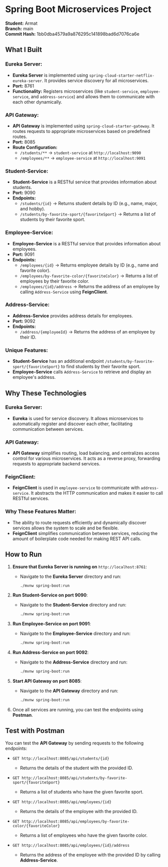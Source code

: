 # Spring Boot Microservices Project

**Student:** Armat  
**Branch:** main  
**Commit Hash:** 1bb0dba4579a9a876295c141898bad6d7076ca6e

## What I Built

### Eureka Server:

- **Eureka Server** is implemented using `spring-cloud-starter-netflix-eureka-server`. It provides service discovery for all microservices.
- **Port:** 8761
- **Functionality:** Registers microservices (like `student-service`, `employee-service`, and `address-service`) and allows them to communicate with each other dynamically.

### API Gateway:

- **API Gateway** is implemented using `spring-cloud-starter-gateway`. It routes requests to appropriate microservices based on predefined routes.
- **Port:** 8085
- **Route Configuration:**
  - `/students/**` → `student-service` at `http://localhost:9090`
  - `/employees/**` → `employee-service` at `http://localhost:9091`

### Student-Service:

- **Student-Service** is a RESTful service that provides information about students.
- **Port:** 9090
- **Endpoints:**
  - `/students/{id}` → Returns student details by ID (e.g., name, major, and hobby).
  - `/students/by-favorite-sport/{favoriteSport}` → Returns a list of students by their favorite sport.

### Employee-Service:

- **Employee-Service** is a RESTful service that provides information about employees.
- **Port:** 9091
- **Endpoints:**
  - `/employees/{id}` → Returns employee details by ID (e.g., name and favorite color).
  - `/employees/by-favorite-color/{favoriteColor}` → Returns a list of employees by their favorite color.
  - `/employees/{id}/address` → Returns the address of an employee by calling `Address-Service` using **FeignClient**.

### Address-Service:

- **Address-Service** provides address details for employees.
- **Port:** 9092
- **Endpoints:**
  - `/address/{employeeId}` → Returns the address of an employee by their ID.

### Unique Features:

- **Student-Service** has an additional endpoint `/students/by-favorite-sport/{favoriteSport}` to find students by their favorite sport.
- **Employee-Service** calls `Address-Service` to retrieve and display an employee's address.

## Why These Technologies

### Eureka Server:

- **Eureka** is used for service discovery. It allows microservices to automatically register and discover each other, facilitating communication between services.

### API Gateway:

- **API Gateway** simplifies routing, load balancing, and centralizes access control for various microservices. It acts as a reverse proxy, forwarding requests to appropriate backend services.

### FeignClient:

- **FeignClient** is used in `employee-service` to communicate with `address-service`. It abstracts the HTTP communication and makes it easier to call RESTful services.

### Why These Features Matter:

- The ability to route requests efficiently and dynamically discover services allows the system to scale and be flexible.
- **FeignClient** simplifies communication between services, reducing the amount of boilerplate code needed for making REST API calls.

## How to Run

1. **Ensure that Eureka Server is running on** `http://localhost:8761`:

   - Navigate to the **Eureka Server** directory and run:
     ```bash
     ./mvnw spring-boot:run
     ```

2. **Run Student-Service on port 9090**:

   - Navigate to the **Student-Service** directory and run:
     ```bash
     ./mvnw spring-boot:run
     ```

3. **Run Employee-Service on port 9091**:

   - Navigate to the **Employee-Service** directory and run:
     ```bash
     ./mvnw spring-boot:run
     ```

4. **Run Address-Service on port 9092**:

   - Navigate to the **Address-Service** directory and run:
     ```bash
     ./mvnw spring-boot:run
     ```

5. **Start API Gateway on port 8085**:

   - Navigate to the **API Gateway** directory and run:
     ```bash
     ./mvnw spring-boot:run
     ```

6. Once all services are running, you can test the endpoints using **Postman**.

## Test with Postman

You can test the **API Gateway** by sending requests to the following endpoints:

- `GET http://localhost:8085/api/students/{id}`
  - Returns the details of the student with the provided ID.
- `GET http://localhost:8085/api/students/by-favorite-sport/{favoriteSport}`

  - Returns a list of students who have the given favorite sport.

- `GET http://localhost:8085/api/employees/{id}`

  - Returns the details of the employee with the provided ID.

- `GET http://localhost:8085/api/employees/by-favorite-color/{favoriteColor}`

  - Returns a list of employees who have the given favorite color.

- `GET http://localhost:8085/api/employees/{id}/address`
  - Returns the address of the employee with the provided ID by calling **Address-Service**.

